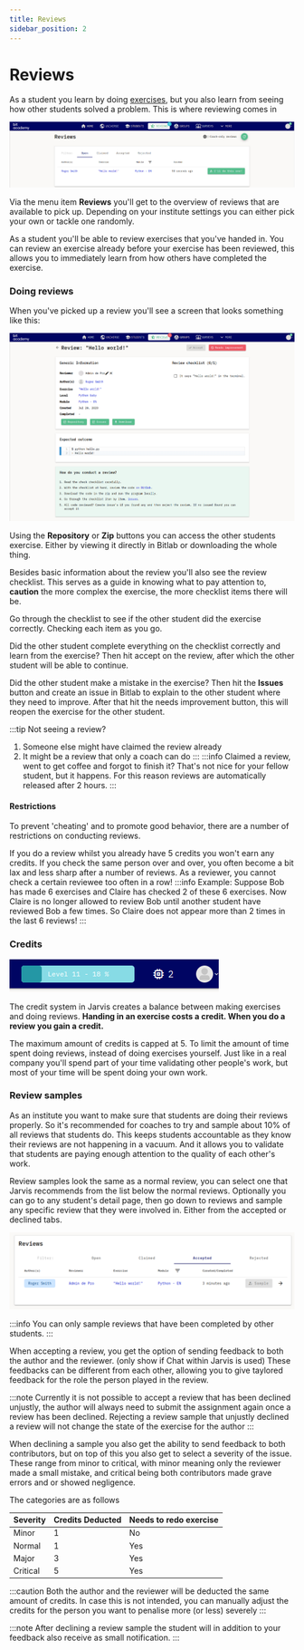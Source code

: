 ```yaml
---
title: Reviews
sidebar_position: 2
---
```


# Reviews

As a student you learn by doing [exercises](../exercises), but you also learn from seeing how other students solved a problem.
This is where reviewing comes in

![review overview](/img/docs/reviews/overview.png)

Via the menu item **Reviews** you'll get to the overview of reviews that are available to pick up.
Depending on your institute settings you can either pick your own or tackle one randomly.

As a student you'll be able to review exercises that you've handed in. You can review an exercise already before your exercise has been reviewed, this allows you to immediately learn from how others have completed the exercise.

### Doing reviews

When you've picked up a review you'll see a screen that looks something like this:

![single review](/img/docs/reviews/single.png)

Using the **Repository** or **Zip** buttons you can access the other students exercise.
Either by viewing it directly in Bitlab or downloading the whole thing.

Besides basic information about the review you'll also see the review checklist.
This serves as a guide in knowing what to pay attention to,
**caution** the more complex the exercise, the more checklist items there will be.

Go through the checklist to see if the other student did the exercise correctly.
Checking each item as you go.

Did the other student complete everything on the checklist correctly and learn from the exercise?
Then hit accept on the review, after which the other student will be able to continue.

Did the other student make a mistake in the exercise?
Then hit the **Issues** button and create an issue in Bitlab to explain to the other student where they need to improve.
After that hit the needs improvement button, this will reopen the exercise for the other student.

:::tip
Not seeing a review?

1. Someone else might have claimed the review already
2. It might be a review that only a coach can do
:::
:::info
Claimed a review, went to get coffee and forgot to finish it?
That's not nice for your fellow student, but it happens.
For this reason reviews are automatically released after 2 hours.
:::

#### Restrictions

To prevent 'cheating' and to promote good behavior, there are a number of restrictions on conducting reviews.

If you do a review whilst you already have 5 credits you won't earn any credits.
If you check the same person over and over,
you often become a bit lax and less sharp after a number of reviews.
As a reviewer, you cannot check a certain reviewee too often in a row!
:::info
Example: Suppose Bob has made 6 exercises and Claire has checked 2 of these 6 exercises.
Now Claire is no longer allowed to review Bob until another student have reviewed Bob a few times.
So Claire does not appear more than 2 times in the last 6 reviews!
:::

### Credits

![credits](/img/docs/reviews/credit.png)

The credit system in Jarvis creates a balance between making exercises and doing reviews.
**Handing in an exercise costs a credit. When you do a review you gain a credit.**

The maximum amount of credits is capped at 5.
To limit the amount of time spent doing reviews, instead of doing exercises yourself.
Just like in a real company you'll spend part of your time validating other people's work,
but most of your time will be spent doing your own work.

### Review samples

As an institute you want to make sure that students are doing their reviews properly.
So it's recommended for coaches to try and sample about 10% of all reviews that students do.
This keeps students accountable as they know their reviews are not happening in a vacuum.
And it allows you to validate that students are paying enough attention to the quality of each other's work.

Review samples look the same as a normal review, you can select one that Jarvis recommends from the list below the
normal reviews.
Optionally you can go to any student's detail page,
then go down to reviews and sample any specific review that they were involved in.
Either from the accepted or declined tabs.

![single student review sample](/img/docs/reviews/sample.png)

:::info
You can only sample reviews that have been completed by other students.
:::


When accepting a review, you get the option of sending feedback to both the author and the reviewer. 
(only show if Chat within Jarvis is used)
These feedbacks can be different from each other, 
allowing you to give taylored feedback for the role the person played in the review.

:::note
Currently it is not possible to accept a review that has been declined unjustly, 
the author will always need to submit the assignment again once a review has been declined. 
Rejecting a review sample that unjustly declined a review will not change the state of the exercise for the author
:::

When declining a sample you also get the ability to send feedback to both contributors, 
but on top of this you also get to select a severity of the issue. 
These range from minor to critical, 
with minor meaning only the reviewer made a small mistake, 
and critical being both contributors made grave errors and or showed negligence.


The categories are as follows

| Severity | Credits Deducted | Needs to redo exercise |
|----------|------------------|------------------------|
| Minor    | 1                | No                     |
| Normal   | 1                | Yes                    |
| Major    | 3                | Yes                    |
| Critical | 5                | Yes                    |

:::caution
Both the author and the reviewer will be deducted the same amount of credits. In case this is not intended, you can manually adjust the credits for the person you want to penalise more (or less) severely
:::

:::note
After declining a review sample the student will in addition to your feedback also receive as small notification.
:::
